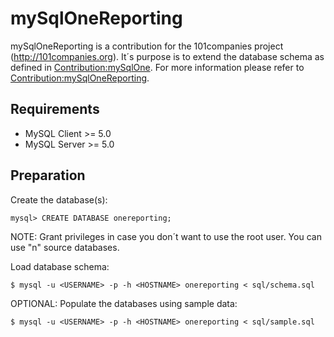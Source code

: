 # mySqlOneReporting
mySqlOneReporting is a contribution for the 101companies project (http://101companies.org).
It´s purpose is to extend the database schema as defined in [Contribution:mySqlOne](http://101companies.org/wiki/Contribution:mySqlOne).
For more information please refer to [Contribution:mySqlOneReporting](http://101companies.org/wiki/Contribution:mySqlOneReporting).

## Requirements
* MySQL Client >= 5.0
* MySQL Server >= 5.0

## Preparation
Create the database(s):

    mysql> CREATE DATABASE onereporting;

NOTE: Grant privileges in case you don´t want to use the root user.
You can use "n" source databases.

Load database schema:

    $ mysql -u <USERNAME> -p -h <HOSTNAME> onereporting < sql/schema.sql

OPTIONAL: Populate the databases using sample data:

    $ mysql -u <USERNAME> -p -h <HOSTNAME> onereporting < sql/sample.sql
